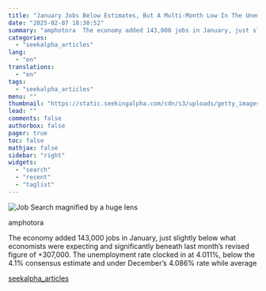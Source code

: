 ```yaml
---
title: "January Jobs Below Estimates, But A Multi-Month Low In The Unemployment Rate"
date: "2025-02-07 18:30:52"
summary: "amphotora  The economy added 143,000 jobs in January, just slightly below what economists were expecting and significantly beneath last month’s revised figure of +307,000. The unemployment rate clocked in at 4.011%, below the 4.1% consensus estimate and under December’s 4.086% rate while average"
categories:
  - "seekalpha_articles"
lang:
  - "en"
translations:
  - "en"
tags:
  - "seekalpha_articles"
menu: ""
thumbnail: "https://static.seekingalpha.com/cdn/s3/uploads/getty_images/175464726/image_175464726.jpg"
lead: ""
comments: false
authorbox: false
pager: true
toc: false
mathjax: false
sidebar: "right"
widgets:
  - "search"
  - "recent"
  - "taglist"
---
```


![Job Search magnified by a huge lens](https://static.seekingalpha.com/cdn/s3/uploads/getty_images/175464726/image_175464726.jpg?io=getty-c-w750) 



amphotora





The economy added 143,000 jobs in January, just slightly below what economists were expecting and significantly beneath last month’s revised figure of +307,000. The unemployment rate clocked in at 4.011%, below the 4.1% consensus estimate and under December’s 4.086% rate while average

[seekalpha_articles](https://seekingalpha.com/article/4756077-january-jobs-below-estimates-multi-month-low-in-unemployment-rate)
